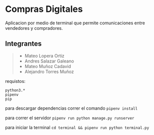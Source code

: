 # Compras Digitales

Aplicacion por medio de terminal que permite comunicaciones entre vendedores y compradores.

## Integrantes

> - Mateo Lopera Ortiz
> - Andres Salazar Galeano
> - Mateo Muñoz Cadavid
> - Alejandro Torres Muñoz

requistos:

```
python3.*
pipenv
pip
```

para descargar dependencias correr el comando `pipenv install`

para correr el servidor `pipenv run python manage.py runserver`

para iniciar la terminal `cd terminal && pipenv run python terminal.py`
